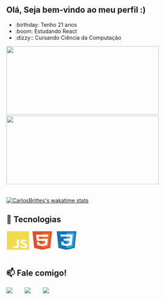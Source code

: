 ## Olá, Seja bem-vindo ao meu perfil :)

<ul>
<li> :birthday: Tenho 21 anos</li>
<li> :boom: Estudando React</li>
<li> :dizzy:: Cursando Ciência da Computação</li>
</ul>

<div align="left" style="display: inline_block">
  <a href="https://github.com/CarlosBrittes">
  <img height="180em" width="400em" src="https://github-readme-stats.vercel.app/api?username=CarlosBrittes&show_icons=true&theme=gruvbox&include_all_commits=true&count_private=true"/>
  <img height="180em" width="400em" src="https://github-readme-stats.vercel.app/api/top-langs/?username=CarlosBrittes&layout=compact&langs_count=7&theme=gruvbox"/>
    
</div><br>
  
 
  [![CarlosBrittes's wakatime stats](https://github-readme-stats.vercel.app/api/wakatime?username=CarlosBrittes&theme=gruvbox)](https://github.com/CarlosBrittes/github-readme-stats)

## :high_brightness: Tecnologias
<div style="display: inline_block">
  <img align="center" alt="Carlos-Js" height="50" width="60" src="https://raw.githubusercontent.com/devicons/devicon/master/icons/javascript/javascript-plain.svg">
  <img align="center" alt="Carlos-HTML" height="50" width="60" src="https://raw.githubusercontent.com/devicons/devicon/master/icons/html5/html5-original.svg">
  <img align="center" alt="Carlos-CSS" height="50" width="60" src="https://raw.githubusercontent.com/devicons/devicon/master/icons/css3/css3-original.svg">
          
  </div><br>
  
## :mailbox: Fale comigo! 
<div> 
  <a href="https://www.instagram.com/brittesdev/" target="_blank"><img src="https://img.shields.io/badge/-Instagram-%23E4405F?style=for-the-badge&logo=instagram&logoColor=white" target="_blank" ></a>&emsp;&emsp;
  <a href = "mailto:carlosbrittesdev@gmail.com"><img src="https://img.shields.io/badge/-Gmail-%23333?style=for-the-badge&logo=gmail&logoColor=white" target="_blank"></a>&emsp;&emsp;
  <a href="https://www.linkedin.com/in/carlosbrittes/" target="_blank"><img src="https://img.shields.io/badge/-LinkedIn-%230077B5?style=for-the-badge&logo=linkedin&logoColor=white" target="_blank"></a> 
 
</div>

